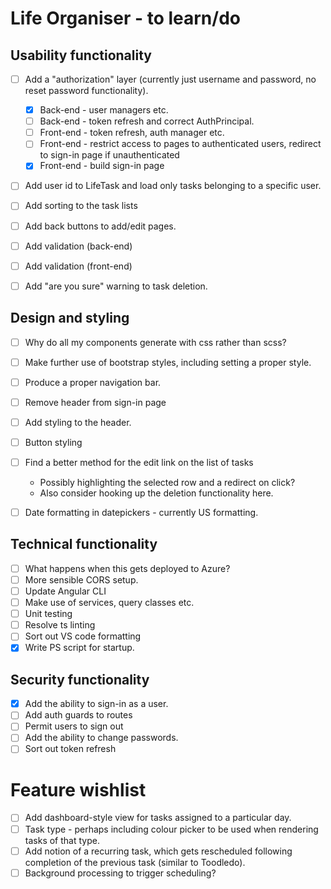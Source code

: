 # Life Organiser - to learn/do

## Usability functionality

- [ ] Add a "authorization" layer (currently just username and password, no reset password functionality).
	- [X] Back-end - user managers etc.
	- [ ] Back-end - token refresh and correct AuthPrincipal.
	- [ ] Front-end - token refresh, auth manager etc.
	- [ ] Front-end - restrict access to pages to authenticated users, redirect to sign-in page if unauthenticated
	- [X] Front-end - build sign-in page
- [ ] Add user id to LifeTask and load only tasks belonging to a specific user.
- [ ] Add sorting to the task lists
- [ ] Add back buttons to add/edit pages.
- [ ] Add validation (back-end)
- [ ] Add validation (front-end)
- [ ] Add "are you sure" warning to task deletion.


## Design and styling

- [ ] Why do all my components generate with css rather than scss?
- [ ] Make further use of bootstrap styles, including setting a proper style.
- [ ] Produce a proper navigation bar.
- [ ] Remove header from sign-in page
- [ ] Add styling to the header.
- [ ] Button styling
- [ ] Find a better method for the edit link on the list of tasks 
	- Possibly highlighting the selected row and a redirect on click?
	- Also consider hooking up the deletion functionality here.
- [ ] Date formatting in datepickers - currently US formatting.


## Technical functionality

- [ ] What happens when this gets deployed to Azure?
- [ ] More sensible CORS setup.
- [ ] Update Angular CLI
- [ ] Make use of services, query classes etc.
- [ ] Unit testing
- [ ] Resolve ts linting
- [ ] Sort out VS code formatting
- [X] Write PS script for startup.

## Security functionality

- [X] Add the ability to sign-in as a user.
- [ ] Add auth guards to routes
- [ ] Permit users to sign out
- [ ] Add the ability to change passwords.
- [ ] Sort out token refresh

# Feature wishlist

- [ ] Add dashboard-style view for tasks assigned to a particular day.
- [ ] Task type - perhaps including colour picker to be used when rendering tasks of that type.
- [ ] Add notion of a recurring task, which gets rescheduled following completion of the previous task (similar to Toodledo).
- [ ] Background processing to trigger scheduling?
